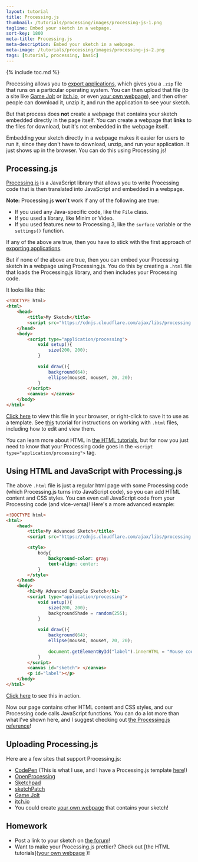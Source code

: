 ```yaml
---
layout: tutorial
title: Processing.js
thumbnail: /tutorials/processing/images/processing-js-1.png
tagline: Embed your sketch in a webpage.
sort-key: 1800
meta-title: Processing.js
meta-description: Embed your sketch in a webpage.
meta-image: /tutorials/processing/images/processing-js-2.png
tags: [tutorial, processing, basic]
---
```


{% include toc.md %}

Processing allows you to [export applications](/tutorials/processing/export-applications), which gives you a `.zip` file that runs on a particular operating system. You can then upload that file (to a site like [Game Jolt](http://gamejolt.com/) or [itch.io](https://itch.io/), or even [your own webpage](/tutorials/html/)), and then other people can download it, unzip it, and run the application to see your sketch.

But that process does **not** create a webpage that contains your sketch embedded directly in the page itself. You can create a webpage that **links** to the files for download, but it's not embedded in the webpage itself.

Embedding your sketch directly in a webpage makes it easier for users to run it, since they don't have to download, unzip, and run your application. It just shows up in the browser. You can do this using Processing.js!

## Processing.js

[Processing.js](http://processingjs.org/) is a JavaScript library that allows you to write Processing code that is then translated into JavaScript and embedded in a webpage.

**Note:** Processing.js **won't** work if any of the following are true:

- If you used any Java-specific code, like the `File` class.
- If you used a library, like Minim or Video.
- If you used features new to Processing 3, like the `surface` variable or the `settings()` function.

If any of the above are true, then you have to stick with the first approach of [exporting applications](/tutorials/processing/export-applications).

But if none of the above are true, then you can embed your Processing sketch in a webpage using Processing.js. You do this by creating a `.html` file that loads the Processing.js library, and then includes your Processing code.

It looks like this:

```html
<!DOCTYPE html>
<html>
	<head>
		<title>My Sketch</title>
		<script src="https://cdnjs.cloudflare.com/ajax/libs/processing.js/1.6.0/processing.min.js"></script>
	</head>
	<body>
		<script type="application/processing">
			void setup(){
				size(200, 200);
			}
			
			void draw(){
				background(64);
				ellipse(mouseX, mouseY, 20, 20);
			}
		</script>
		<canvas> </canvas>
	</body>
</html>
```

[Click here](/tutorials/processing/files/simple-processing-js-sketch.html) to view this file in your browser, or right-click to save it to use as a template. See [this](/tutorials/html/html) tutorial for instructions on working with `.html` files, including how to edit and view them.

You can learn more about HTML in [the HTML tutorials](/tutorials/html), but for now you just need to know that your Processing code goes in the `<script type="application/processing">` tag.

## Using HTML and JavaScript with Processing.js

The above `.html` file is just a regular html page with some Processing code (which Processing.js turns into JavaScript code), so you can add HTML content and CSS styles. You can even call JavaScript code from your Processing code (and vice-versa)! Here's a more advanced example:

```html
<!DOCTYPE html>
<html>
	<head>
		<title>My Advanced Sketch</title>
		<script src="https://cdnjs.cloudflare.com/ajax/libs/processing.js/1.6.0/processing.min.js"></script>

		<style>
			body{
				background-color: gray;
				text-align: center;
			}
		</style>
	</head>
	<body>
		<h1>My Advanced Example Sketch</h1>
		<script type="application/processing">
			void setup(){
				size(200, 200);
				backgroundShade = random(255);
			}
			
			void draw(){
				background(64);
				ellipse(mouseX, mouseY, 20, 20);
				
				document.getElementById("label").innerHTML = "Mouse coordinates: " + mouseX + ", " + mouseY;
			}
		</script>
		<canvas id="sketch"> </canvas>
		<p id="label"></p>
	</body>
</html>
```

[Click here](/tutorials/processing/files/advanced-processing-js-sketch.html) to see this in action.

Now our page contains other HTML content and CSS styles, and our Processing code calls JavaScript functions. You can do a lot more than what I've shown here, and I suggest checking out [the Processing.js reference](http://processingjs.org/articles/p5QuickStart.html)!

## Uploading Processing.js

Here are a few sites that support Processing.js:

- [CodePen](http://codepen.io/) (This is what I use, and I have a Processing.js template [here](http://codepen.io/pen?template=LRzErQ)!)
- [OpenProcessing](http://www.openprocessing.org/)
- [Sketchpad](http://sketchpad.cc/)
- [sketchPatch](http://sketchpatch.net/)
- [Game Jolt](http://gamejolt.com/)
- [itch.io](https://itch.io/)
- You could create [your own webpage](/tutorials/html/) that contains your sketch!

## Homework

- Post a link to your sketch on [the forum](http://forum.HappyCoding.io)!
- Want to make your Processing.js prettier? Check out [the HTML tutorials]([your own webpage](/tutorials/html/) )!
